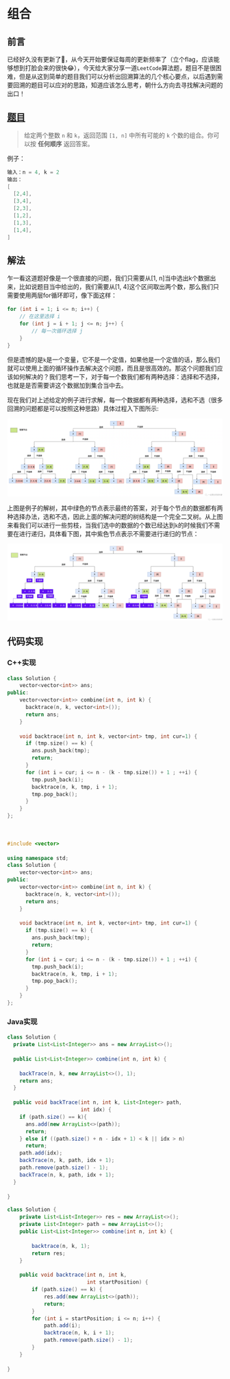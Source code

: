 # 组合

## 前言

已经好久没有更新了🤣，从今天开始要保证每周的更新频率了（立个flag，应该能够想到打脸会来的很快😂），今天给大家分享一道`LeetCode`算法题，题目不是很困难，但是从这到简单的题目我们可以分析出回溯算法的几个核心要点，以后遇到需要回溯的题目可以应对的思路，知道应该怎么思考，朝什么方向去寻找解决问题的出口！

## [题目](https://leetcode.cn/problems/combinations/)

>给定两个整数 `n` 和 `k`，返回范围 `[1, n]` 中所有可能的 `k` 个数的组合。你可以按 **任何顺序** 返回答案。

例子：

```java
输入：n = 4, k = 2
输出：
[
  [2,4],
  [3,4],
  [2,3],
  [1,2],
  [1,3],
  [1,4],
]
```



## 解法

乍一看这道题好像是一个很直接的问题，我们只需要从[1, n]当中选出k个数据出来，比如说题目当中给出的，我们需要从[1, 4]这个区间取出两个数，那么我们只需要使用两层for循环即可，像下面这样：

```C++
for (int i = 1; i <= n; i++) {
  	// 在这里选择 i 
    for (int j = i + 1; j <= n; j++) {
        // 每一次循环选择 j 
    }
}
```



但是遗憾的是`k`是一个变量，它不是一个定值，如果他是一个定值的话，那么我们就可以使用上面的循环操作去解决这个问题，而且是很高效的。那这个问题我们应该如何解决的？我们思考一下，对于每一个数我们都有两种选择：选择和不选择，也就是是否需要讲这个数据加到集合当中去。

现在我们对上述给定的例子进行求解，每一个数据都有两种选择，选和不选（很多回溯的问题都是可以按照这种思路）具体过程入下图所示:

![](../../images/backtrace/02.png)

上图是例子的解树，其中绿色的节点表示最终的答案，对于每个节点的数据都有两种选择办法，选和不选，因此上面的解决问题的树结构是一个完全二叉树。从上图来看我们可以进行一些剪枝，当我们选中的数据的个数已经达到`k`的时候我们不需要在进行递归，具体看下图，其中紫色节点表示不需要进行递归的节点：

![](../../images/backtrace/03.png)



## 代码实现

### C++实现

```c++
class Solution {
    vector<vector<int>> ans;
public:
    vector<vector<int>> combine(int n, int k) {
      backtrace(n, k, vector<int>());
      return ans;
    }

    void backtrace(int n, int k, vector<int> tmp, int cur=1) {
      if (tmp.size() == k) {
        ans.push_back(tmp);
        return;
      }
      for (int i = cur; i <= n - (k - tmp.size()) + 1 ; ++i) {
        tmp.push_back(i);
        backtrace(n, k, tmp, i + 1);
        tmp.pop_back();
      }
    }
};

```



```c++


#include <vector>

using namespace std;
class Solution {
    vector<vector<int>> ans;
public:
    vector<vector<int>> combine(int n, int k) {
      backtrace(n, k, vector<int>());
      return ans;
    }

    void backtrace(int n, int k, vector<int> tmp, int cur=1) {
      if (tmp.size() == k) {
        ans.push_back(tmp);
        return;
      }
      for (int i = cur; i <= n - (k - tmp.size()) + 1 ; ++i) {
        tmp.push_back(i);
        backtrace(n, k, tmp, i + 1);
        tmp.pop_back();
      }
    }
};
```

### Java实现

```java
class Solution {
  private List<List<Integer>> ans = new ArrayList<>();

  public List<List<Integer>> combine(int n, int k) {

    backTrace(n, k, new ArrayList<>(), 1);
    return ans;
  }

  public void backTrace(int n, int k, List<Integer> path,
                        int idx) {
    if (path.size() == k){
      ans.add(new ArrayList<>(path));
      return;
    } else if ((path.size() + n - idx + 1) < k || idx > n)
      return;
    path.add(idx);
    backTrace(n, k, path, idx + 1);
    path.remove(path.size() - 1);
    backTrace(n, k, path, idx + 1);
  }

}
```

```java
class Solution {
    private List<List<Integer>> res = new ArrayList<>();
    private List<Integer> path = new ArrayList<>();
    public List<List<Integer>> combine(int n, int k) {

        backtrace(n, k, 1);
        return res;
    }

    public void backtrace(int n, int k,
                          int startPosition) {
        if (path.size() == k) {
            res.add(new ArrayList<>(path));
            return;
        }
        for (int i = startPosition; i <= n; i++) {
            path.add(i);
            backtrace(n, k, i + 1);
            path.remove(path.size() - 1);
        }
    }

}
```

